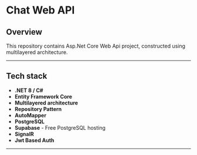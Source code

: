 # Chat Web API

## Overview

This repository contains Asp.Net Core Web Api project, constructed using multilayered architecture.

---

## Tech stack

- **.NET 8 / C#**
- **Entity Framework Core**
- **Multilayered architecture**
- **Repository Pattern**
- **AutoMapper**
- **PostgreSQL**
- **Supabase** - Free PostgreSQL hosting
- **SignalR**
- **Jwt Based Auth**

---